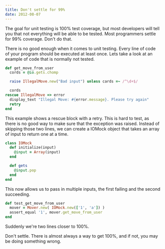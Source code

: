 ```yaml
---
title: Don't settle for 99%
date: 2012-08-07
---
```


The goal for unit testing is 100% test coverage, but most developers will tell
you that not everything will be able to be tested. Most programmers settle for
99% coverage. Don't do that.

There is no good enough when it comes to unit testing. Every line of code
of your program should be executed at least once. Lets take a look at an
example of code that is normally not tested.

```ruby
def get_move_from_user
  cords = @io.gets.chomp

  raise IllegalMove.new("Bad input") unless cards =~ /^\d+$/

  cords
rescue IllegalMove => error
  display_text "Illegal Move: #{error.message}. Please try again"
  retry
end
```

This example shows a rescue block with a retry. This is hard to test, as there
is no good way to make sure that the exception was raised. Instead of skipping
those two lines, we can create a IOMock object that takes an array of input to
return one at a time.

```ruby
class IOMock
  def initialize(input)
    @input = Array(input)
  end

  def gets
    @input.pop
  end
end
```

This now allows us to pass in multiple inputs, the first failing and the second
succeeding.

```ruby
def test_get_move_from_user
  mover = Mover.new( IOMock.new(['1', 'a']) )
  assert_equal '1', mover.get_move_from_user
end
```

Suddenly we're two lines closer to 100%.

Don't settle. There is almost always a way to get 100%, and if not, you may be
doing something wrong.
